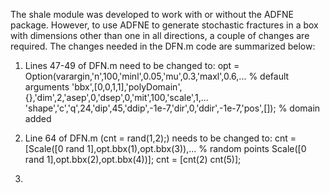 The shale module was developed to work with or without the ADFNE package. However, to use ADFNE to generate stochastic fractures in a box with dimensions other than one in all directions, a couple of changes are required.
The changes needed in the DFN.m code are summarized below:

1. Lines 47-49 of DFN.m need to be changed to: 
opt = Option(varargin,'n',100,'minl',0.05,'mu',0.3,'maxl',0.6,...               % default arguments
         'bbx',[0,0,1,1],'polyDomain',{},'dim',2,'asep',0,'dsep',0,'mit',100,'scale',1,...
         'shape','c','q',24,'dip',45,'ddip',-1e-7,'dir',0,'ddir',-1e-7,'pos',[]);  % domain added
      
2. Line 64 of DFN.m (cnt = rand(1,2);) needs to be changed to:
cnt = [Scale([0 rand 1],opt.bbx(1),opt.bbx(3)),...                  % random points
         Scale([0 rand 1],opt.bbx(2),opt.bbx(4))];
         cnt = [cnt(2) cnt(5)];
  
3. 
